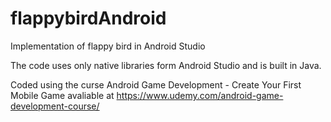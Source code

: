 # flappybirdAndroid
Implementation of flappy bird in Android Studio

The code uses only native libraries form Android Studio and is built in Java.

Coded using the curse Android Game Development - Create Your First Mobile Game
avaliable at https://www.udemy.com/android-game-development-course/ 
